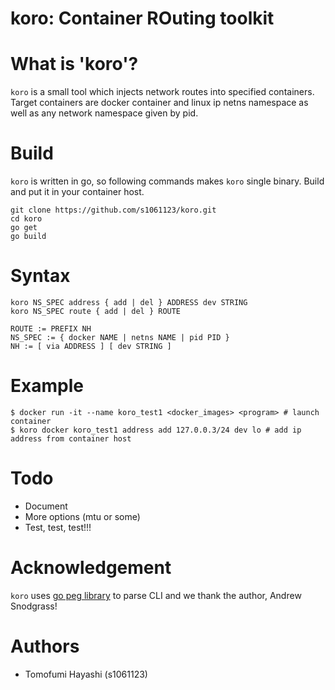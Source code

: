 # koro: Container ROuting toolkit

# What is 'koro'?

`koro` is a small tool which injects network routes into specified containers.
Target containers are docker container and linux ip netns namespace as well as
any network namespace given by pid.

# Build

`koro` is written in go, so following commands makes `koro` single binary.
Build and put it in your container host.

    git clone https://github.com/s1061123/koro.git
    cd koro
    go get
    go build

# Syntax

    koro NS_SPEC address { add | del } ADDRESS dev STRING
    koro NS_SPEC route { add | del } ROUTE

    ROUTE := PREFIX NH
    NS_SPEC := { docker NAME | netns NAME | pid PID }
    NH := [ via ADDRESS ] [ dev STRING ]

# Example

    $ docker run -it --name koro_test1 <docker_images> <program> # launch container
    $ koro docker koro_test1 address add 127.0.0.3/24 dev lo # add ip address from container host

# Todo

- Document
- More options (mtu or some)
- Test, test, test!!!

# Acknowledgement
`koro` uses [go peg library](https://github.com/pointlander/peg) to parse CLI and
we thank the author, Andrew Snodgrass!

# Authors

- Tomofumi Hayashi (s1061123)
